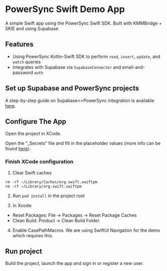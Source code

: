 # PowerSync Swift Demo App

A simple Swift app using the PowerSync Swift SDK. Built with KMMBridge + SKIE and using Supabase

## Features

- Using PowerSync Kotlin-Swift SDK to perform `read`, `insert`, `update`, and `watch` queries
- Integrates with Supabase via `SupabaseConnector` and email-and-password `auth`

## Set up Supabase and PowerSync projects

A step-by-step guide on Supabase<>PowerSync integration is available [here](https://docs.powersync.com/integration-guides/supabase).

## Configure The App

Open the project in XCode.

Open the “_Secrets” file and fill in the placeholder values (more info can be found [here](https://docs.powersync.com/integration-guides/supabase)).

### Finish XCode configuration

1. Clear Swift caches
```
rm -rf ~/Library/Caches/org.swift.swiftpm
rm -rf ~/Library/org.swift.swiftpm
```

2. Run `pod install` in the project root

3. In Xcode:
- Reset Packages: File -> Packages -> Reset Package Caches
- Clean Build: Product -> Clean Build Folder.

4. Enable CasePathMacros. We are using SwiftUI Navigation for the demo which requires this.

## Run project

Build the project, launch the app and sign in or register a new user.
